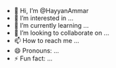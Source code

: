 - 👋 Hi, I’m @HayyanAmmar
- 👀 I’m interested in ...
- 🌱 I’m currently learning ...
- 💞️ I’m looking to collaborate on ...
- 📫 How to reach me ...
- 😄 Pronouns: ...
- ⚡ Fun fact: ...

<!---
HayyanAmmar/HayyanAmmar is a ✨ special ✨ repository because its `README.md` (this file) appears on your GitHub profile.
You can click the Preview link to take a look at your changes.
--->
